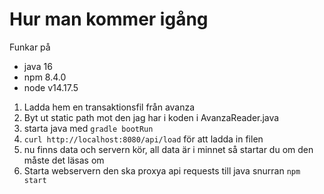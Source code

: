# Hur man kommer igång

Funkar på
- java 16
- npm 8.4.0
- node v14.17.5

1. Ladda hem en transaktionsfil från avanza
2. Byt ut static path mot den jag har i koden i AvanzaReader.java
3. starta java med `gradle bootRun`
4. `curl http://localhost:8080/api/load` för att ladda in filen
5. nu finns data och servern kör, all data är i minnet så startar du om den måste det läsas om
6. Starta webservern den ska proxya api requests till java snurran `npm start`
